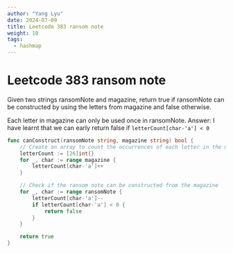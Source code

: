 ```yaml
---
author: "Yang Lyu"
date: 2024-07-09
title: Leetcode 383 ransom note
weight: 10
tags:
  - hashmap
---
```


# Leetcode 383 ransom note

Given two strings ransomNote and magazine, return true if ransomNote can be constructed by using the letters from magazine and false otherwise.

Each letter in magazine can only be used once in ransomNote.
Answer:
I have learnt that we can early return false if `letterCount[char-'a'] < 0`
```go
func canConstruct(ransomNote string, magazine string) bool {
    // Create an array to count the occurrences of each letter in the magazine
    letterCount := [26]int{}
    for _, char := range magazine {
        letterCount[char-'a']++
    }

    // Check if the ransom note can be constructed from the magazine
    for _, char := range ransomNote {
        letterCount[char-'a']--
        if letterCount[char-'a'] < 0 {
            return false
        }
    }

    return true
}
```